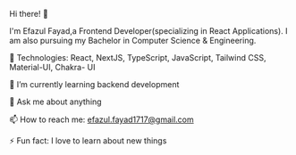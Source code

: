 Hi there! 👋
 
I'm Efazul Fayad,a Frontend Developer(specializing in React Applications). I am also pursuing my Bachelor in Computer Science & Engineering.
 
🎫 Technologies: React, NextJS, TypeScript, JavaScript, Tailwind CSS, Material-UI, Chakra- UI

🌱 I’m currently learning backend development

💬 Ask me about anything 

📫 How to reach me: efazul.fayad1717@gmail.com

⚡ Fun fact: I love to learn about new things 




